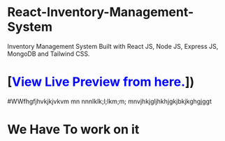 # React-Inventory-Management-System
Inventory Management System Built with React JS, Node JS, Express JS, MongoDB and Tailwind CSS.

# [<span style="color: blue;">View Live Preview from here.</span>])
#WWfhgfjhvkjkjvkvm mn nnnlklk;l;lkm;m; mnvjhkjgljhkhjgkjbkjkghgjggt


# We Have To work on it